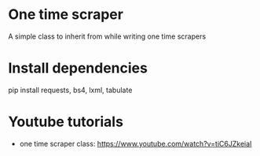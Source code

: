 # One time scraper
A simple class to inherit from while writing one time scrapers

# Install dependencies
pip install requests, bs4, lxml, tabulate

# Youtube tutorials
  - one time scraper class: https://www.youtube.com/watch?v=tiC6JZkeiaI
